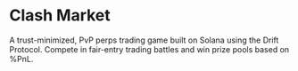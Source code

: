 # Clash Market
A trust-minimized, PvP perps trading game built on Solana using the Drift Protocol. Compete in fair-entry trading battles and win prize pools based on %PnL.
